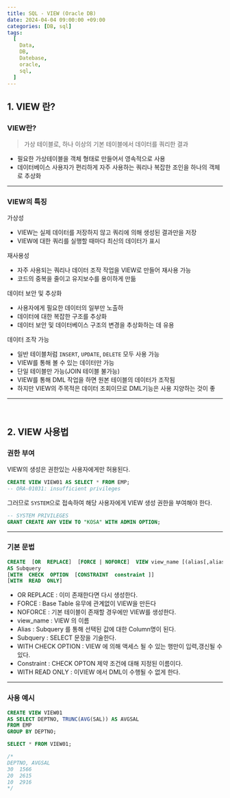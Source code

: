 ```yaml
---
title: SQL - VIEW (Oracle DB)
date: 2024-04-04 09:00:00 +09:00
categories: [DB, sql]
tags:
  [
    Data,
    DB,
    Datebase,
    oracle,
    sql,
  ]
---
```


## 1. VIEW 란?

### VIEW란?

> 가상 테이블로, 하나 이상의 기본 테이블에서 데이터를 쿼리한 결과

- 필요한 가상테이블을 객체 형태로 만들어서 영속적으로 사용
- 데이터베이스 사용자가 편리하게 자주 사용하는 쿼리나 복잡한 조인을 하나의 객체로 추상화

<hr> 

### VIEW의 특징

가상성
- VIEW는 실제 데이터를 저장하지 않고 쿼리에 의해 생성된 결과만을 저장
- VIEW에 대한 쿼리를 실행할 때마다 최신의 데이터가 표시

재사용성
- 자주 사용되는 쿼리나 데이터 조작 작업을 VIEW로 만들어 재사용 가능
- 코드의 중복을 줄이고 유지보수를 용이하게 만듦

데이터 보안 및 추상화
- 사용자에게 필요한 데이터의 일부만 노출하
- 데이터에 대한 복잡한 구조를 추상화
- 데이터 보안 및 데이터베이스 구조의 변경을 추상화하는 데 유용

데이터 조작 가능
- 일반 테이블처럼 `INSERT`, `UPDATE`, `DELETE` 모두 사용 가능
- VIEW를 통해 볼 수 있는 데이터만 가능
- 단일 테이블만 가능(JOIN 테이블 불가능)
- VIEW를 통해 DML 작업을 하면 원본 테이블의 데이터가 조작됨
- 하지만 VIEW의 주목적은 데이터 조회이므로 DML기능은 사용 지양하는 것이 좋

<hr><br>

## 2. VIEW 사용법

### 권한 부여

VIEW의 생성은 권한있는 사용자에게만 허용된다.

```sql
CREATE VIEW VIEW01 AS SELECT * FROM EMP;
-- ORA-01031: insufficient privileges
```

그러므로 `SYSTEM`으로 접속하여 해당 사용자에게 VIEW 생성 권한을 부여해야 한다.

```sql
-- SYSTEM PRIVILEGES
GRANT CREATE ANY VIEW TO "KOSA" WITH ADMIN OPTION;
```

<hr>

### 기본 문법

```sql
CREATE  [OR  REPLACE]  [FORCE | NOFORCE]  VIEW view_name [(alias[,alias,...])] 
AS Subquery  
[WITH  CHECK  OPTION  [CONSTRAINT  constraint ]] 
[WITH  READ  ONLY] 
```

- OR REPLACE  : 이미 존재한다면 다시 생성한다. 
- FORCE : Base Table 유무에 관계없이 VIEW을 만든다
- NOFORCE : 기본 테이블이 존재할 경우에만 VIEW를 생성한다. 
- view_name : VIEW 의 이름 
- Alias : Subquery 를 통해 선택된 값에 대한 Column명이 된다. 
- Subquery : SELECT 문장을 기술한다. 
- WITH CHECK OPTION : VIEW 에 의해 액세스 될 수 있는 행만이 입력,갱신될 수 있다.
- Constraint : CHECK OPTON 제약 조건에 대해 지정된 이름이다. 
- WITH READ ONLY : 이VIEW 에서 DML이 수행될 수 없게 한다.

<hr>

### 사용 예시

```sql
CREATE VIEW VIEW01
AS SELECT DEPTNO, TRUNC(AVG(SAL)) AS AVGSAL
FROM EMP
GROUP BY DEPTNO;

SELECT * FROM VIEW01;

/*
DEPTNO, AVGSAL
30	1566
20	2615
10	2916
*/
```